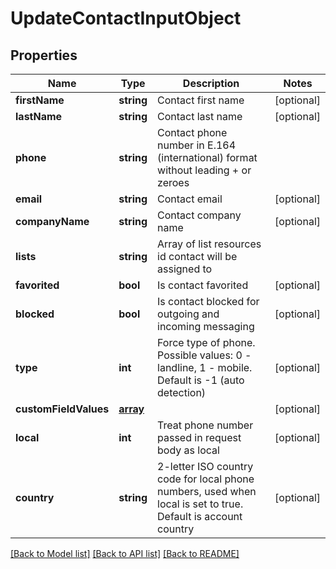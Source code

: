 # UpdateContactInputObject

## Properties
Name | Type | Description | Notes
------------ | ------------- | ------------- | -------------
**firstName** | **string** | Contact first name | [optional] 
**lastName** | **string** | Contact last name | [optional] 
**phone** | **string** | Contact phone number in E.164 (international) format without leading + or zeroes | 
**email** | **string** | Contact email | [optional] 
**companyName** | **string** | Contact company name | [optional] 
**lists** | **string** | Array of list resources id contact will be assigned to | 
**favorited** | **bool** | Is contact favorited | [optional] 
**blocked** | **bool** | Is contact blocked for outgoing and incoming messaging | [optional] 
**type** | **int** | Force type of phone. Possible values: 0 - landline, 1 - mobile. Default is -1 (auto detection) | [optional] 
**customFieldValues** | [**array**](array.md) |  | [optional] 
**local** | **int** | Treat phone number passed in request body as local | [optional] 
**country** | **string** | 2-letter ISO country code for local phone numbers, used when local is  set to true. Default is account country | [optional] 

[[Back to Model list]](../README.md#documentation-for-models) [[Back to API list]](../README.md#documentation-for-api-endpoints) [[Back to README]](../README.md)


